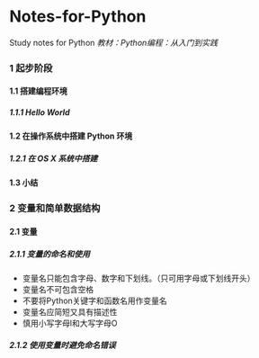 # Notes-for-Python
Study notes for Python
*教材：Python编程：从入门到实践*
### 1 起步阶段
#### 1.1 搭建编程环境
##### 1.1.1 Hello World
#### 1.2 在操作系统中搭建 Python 环境
##### 1.2.1 在 OS X 系统中搭建
#### 1.3 小结
### 2 变量和简单数据结构
#### 2.1 变量
##### 2.1.1 变量的命名和使用
- 变量名只能包含字母、数字和下划线。（只可用字母或下划线开头）
- 变量名不可包含空格
- 不要将Python关键字和函数名用作变量名
- 变量名应简短又具有描述性
- 慎用小写字母l和大写字母O
##### 2.1.2 使用变量时避免命名错误



